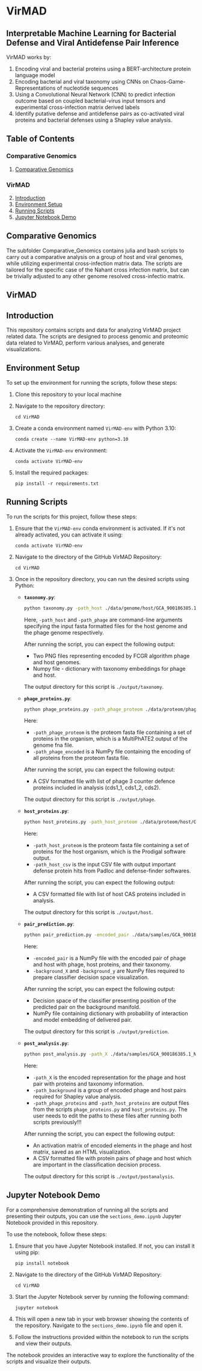 # VirMAD
## Interpretable Machine Learning for Bacterial Defense and Viral Antidefense Pair Inference
VirMAD works by:
1. Encoding viral and bacterial proteins using a BERT-architecture protein language model
2. Encoding bacterial and viral taxonomy using CNNs on Chaos-Game-Representations of nucleotide sequences
3. Using a Convolutional Neural Network (CNN) to predict infection outcome based on coupled bacterial-virus input tensors and experimental cross-infection matrix derived labels
4. Identify putative defense and antidefense pairs as co-activated viral proteins and bacterial defenses using a Shapley value analysis.

## Table of Contents

### Comparative Genomics
1. [Comparative Genomics](#comparative-genomics)

### VirMAD
2. [Introduction](#introduction)
3. [Environment Setup](#environment-setup)
4. [Running Scripts](#running-scripts)
5. [Jupyter Notebook Demo](#jupyter-notebook-demo)

## Comparative Genomics
The subfolder Comparative_Genomics contains julia and bash scripts to carry out a comparative analysis on a group of host and viral genomes, while utilizing experimental cross-infection matrix data. The scripts are tailored for the specific case of the Nahant cross infection matrix, but can be trivially adjusted to any other genome resolved cross-infectio matrix.

## VirMAD
## Introduction

This repository contains scripts and data for analyzing VirMAD project related data. The scripts are designed to process genomic and proteomic data related to VirMAD, perform various analyses, and generate visualizations.

## Environment Setup

To set up the environment for running the scripts, follow these steps:

1. Clone this repository to your local machine
 

2. Navigate to the repository directory:
   ```
   cd VirMAD
   ```

3. Create a conda environment named `VirMAD-env` with Python 3.10:
   ```
   conda create --name VirMAD-env python=3.10
   ```

4. Activate the `VirMAD-env` environment:
   ```
   conda activate VirMAD-env
   ```

5. Install the required packages:
   ```
   pip install -r requirements.txt
   ```

## Running Scripts

To run the scripts for this project, follow these steps:

1. Ensure that the `VirMAD-env` conda environment is activated. If it's not already activated, you can activate it using:
    ```
    conda activate VirMAD-env
    ```

2. Navigate to the directory of the GitHub VirMAD Repository:
    ```
    cd VirMAD
    ```

3. Once in the repository directory, you can run the desired scripts using Python:

   - **`taxonomy.py`**:
     ```bash
     python taxonomy.py -path_host ./data/genome/host/GCA_900186385.1.fna -path_phage ./data/genome/phage/NC_031911.fna
     ```
     Here, `-path_host` and `-path_phage` are command-line arguments specifying the input fasta formatted files for the host genome and the phage genome respectively. 

     After running the script, you can expect the following output:
     - Two PNG files representing encoded by FCGR algorithm phage and host genomes.
     - Numpy file - dictionary with taxonomy embeddings for phage and host.

     The output directory for this script is `./output/taxonomy`.

   - **`phage_proteins.py`**:
     ```bash
     python phage_proteins.py -path_phage_proteom ./data/proteom/phage/NC_031911.faa -path_phage_encoded ./data/encoded/NC_031911.npy
     ```
     Here: 
     - `-path_phage_proteom` is the proteom fasta file containing a set of proteins in the organism, which is a MultiPhATE2 output of the genome fna file. 
     - `-path_phage_encoded` is a NumPy file containing the encoding of all proteins from the proteom fasta file. 

     After running the script, you can expect the following output:
     - A CSV formatted file with list of phage 3 counter defence proteins included in analysis (cds1_1, cds1_2, cds2).

     The output directory for this script is `./output/phage`.

   - **`host_proteins.py`**:
     ```bash
     python host_proteins.py -path_host_proteom ./data/proteom/host/GCA_900186385.1.faa -path_host_csv ./data/csv/GCA_900186385.1.csv
     ```
     Here: 
     - `-path_host_proteom` is the proteom fasta file containing a set of proteins for the host organism, which is the Prodigal software output. 
     - `-path_host_csv` is the input CSV file with output important defense protein hits from Padloc and defense-finder softwares.

     After running the script, you can expect the following output:
     - A CSV formatted file with list of host CAS proteins included in analysis.

     The output directory for this script is `./output/host`.

   - **`pair_prediction.py`**:
     ```bash
     python pair_prediction.py -encoded_pair ./data/samples/GCA_900186385.1_NC_031911.npy -background_X ./data/background/background_X.npy -background_y ./data/background/background_y.npy
     ```
     Here: 
     - `-encoded_pair` is a NumPy file with the encoded pair of phage and host with phage, host proteins, and their taxonomy.
     - `-background_X` and `-background_y` are NumPy files required to prepare classifier decision space visualization. 

     After running the script, you can expect the following output:
     - Decision space of the classifier presenting position of the predicted pair on the background manifold.
     - NumPy file containing dictionary with probability of interaction and model embedding of delivered pair.

     The output directory for this script is `./output/prediction`.

   - **`post_analysis.py`**:
     ```bash
     python post_analysis.py -path_X ./data/samples/GCA_900186385.1_NC_031911.npy -path_background ./data/background/background_X_SHAP.npy -path_phage_proteins ./output/phage/Xp -path_host_proteins ./output/host/Xh
     ```
     Here: 
     - `-path_X` is the encoded representation for the phage and host pair with proteins and taxonomy information. 
     - `-path_background` is a group of encoded phage and host pairs required for Shapley value analysis. 
     - `-path_phage_proteins` and `-path_host_proteins` are output files from the scripts `phage_proteins.py` and `host_proteins.py`. The user needs to edit the paths to these files after running both scripts previously!!!

     After running the script, you can expect the following output:
     - An activation matrix of encoded elements in the phage and host matrix, saved as an HTML visualization.
     - A CSV formatted file with protein pairs of phage and host which are important in the classification decision process.

     The output directory for this script is `./output/postanalysis`.

## Jupyter Notebook Demo

For a comprehensive demonstration of running all the scripts and presenting their outputs, you can use the `sections_demo.ipynb` Jupyter Notebook provided in this repository.

To use the notebook, follow these steps:

1. Ensure that you have Jupyter Notebook installed. If not, you can install it using pip:
   ```
   pip install notebook
   ```

2. Navigate to the directory of the GitHub VirMAD Repository:
    ```
    cd VirMAD
    ```

3. Start the Jupyter Notebook server by running the following command:
    ```
    jupyter notebook
    ```

4. This will open a new tab in your web browser showing the contents of the repository. Navigate to the `sections_demo.ipynb` file and open it.

5. Follow the instructions provided within the notebook to run the scripts and view their outputs.

The notebook provides an interactive way to explore the functionality of the scripts and visualize their outputs.
